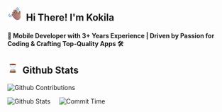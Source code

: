 ## <img src="assets/waving_hand.png" width="32px"> &nbsp;<b>Hi There! I'm Kokila</b>

<h4>📱 Mobile Developer with 3+ Years Experience | Driven by Passion for Coding & Crafting Top-Quality Apps 🛠️</h4>

## <img src="assets/Hourglass Done.webp" width="24px"> &nbsp;Github Stats

![Github Contributions](http://github-profile-summary-cards.vercel.app/api/cards/profile-details?username=CKokila&theme=dark)

![Github Stats](http://github-profile-summary-cards.vercel.app/api/cards/stats?username=CKokila&theme=dark&hide=contribs,prs)&nbsp;&nbsp;
&nbsp;
![Commit Time](http://github-profile-summary-cards.vercel.app/api/cards/productive-time?username=CKokila&theme=dark&utcOffset=7)
